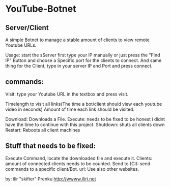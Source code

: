 # YouTube-Botnet
Server/Client
-----------------------------------
A simple Botnet to manage a stable amount of clients to view remote Youtube URLs.

Usage: start the sServer first type your IP manually or just press the "Find IP" Button and choose a Specific port for 
the clients to connect.
And same thing for the Client, type in your server IP and Port and press connect.

commands:
-----------------------------------------------------------
Visit: type your Youtube URL in the textbox and press visit.

Timelength to visit all links(The time a bot/client should view each youtube video in seconds)
Amount of time each link should be visited.


Download: Downloads a File.
Execute: needs to be fixed to be honest i didnt have the time to continue with this project.
Shutdown: shuts all clients down
Restart: Reboots all client machines


Stuff that needs to be fixed:
-----------------------------
Execute Command, locate the downloaded file and execute it.
Clients: amount of connected clients needs to be counted.
Send to (Cl): send commands to a specific client/Bot.
url: Use also other websites.


by: ilir "skifter" Prenku
http://wwww.iliri.net
